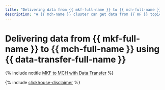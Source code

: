 ```yaml
---
title: "Delivering data from {{ mkf-full-name }} to {{ mch-full-name }} using {{ data-transfer-full-name }}"
description: "A {{ mch-name }} cluster can get data from {{ KF }} topics in real time. This data will be automatically inserted into {{ CH }} tables run on the Kafka engine."
---
```


# Delivering data from {{ mkf-full-name }} to {{ mch-full-name }} using {{ data-transfer-full-name }}

{% include notitle [MKF to MCH with Data Transfer](../../_tutorials/dataplatform/mkf-mch-migration.md) %}

{% include [clickhouse-disclaimer](../../_includes/clickhouse-disclaimer.md) %}

